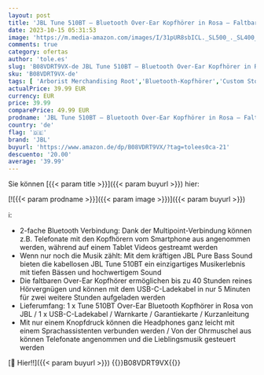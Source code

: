 ```yaml
---
layout: post
title: 'JBL Tune 510BT – Bluetooth Over-Ear Kopfhörer in Rosa – Faltbare Headphones mit Freisprechfunktion – Kompatibel mit Sprachassistenten – Lange Laufzeit von bis zu 40 Stunden'
date: 2023-10-15 05:31:53
image: 'https://m.media-amazon.com/images/I/31pUR8sbICL._SL500_._SL400_.jpg'
comments: true
category: ofertas
author: 'tole.es'
slug: 'B08VDRT9VX-de JBL Tune 510BT – Bluetooth Over-Ear Kopfhörer in Rosa –...'
sku: 'B08VDRT9VX-de'
tags: [ 'Arborist Merchandising Root','Bluetooth-Kopfhörer','Custom Stores','Elektronik & Foto','Kabellose Kopfhörer','Kopfhörer','Kopfhörer & Zubehör','Self Service','e8b1216a-1502-4cae-b551-682d01d593ad_0','e8b1216a-1502-4cae-b551-682d01d593ad_6701','jbl','🇩🇪', ]
actualPrice: 39.99 EUR
currency: EUR
price: 39.99
comparePrice: 49.99 EUR
prodname: 'JBL Tune 510BT – Bluetooth Over-Ear Kopfhörer in Rosa – Faltbare Headphones mit Freisprechfunktion – Kompatibel mit Sprachassistenten – Lange Laufzeit von bis zu 40 Stunden'
country: 'de'
flag: '🇩🇪'
brand: 'JBL'
buyurl: 'https://www.amazon.de/dp/B08VDRT9VX/?tag=tolees0ca-21'
descuento: '20.00'
average: '39.99'
---
```


Sie können [{{< param title >}}]({{< param buyurl >}}) hier:

[![{{< param prodname >}}]({{< param image >}})]({{< param buyurl >}})

ℹ️:

- 2-fache Bluetooth Verbindung: Dank der Multipoint-Verbindung können z.B. Telefonate mit den Kopfhörern vom Smartphone aus angenommen werden, während auf einem Tablet Videos gestreamt werden
- Wenn nur noch die Musik zählt: Mit dem kräftigen JBL Pure Bass Sound bieten die kabellosen JBL Tune 510BT ein einzigartiges Musikerlebnis mit tiefen Bässen und hochwertigem Sound
- Die faltbaren Over-Ear Kopfhörer ermöglichen bis zu 40 Stunden reines Hörvergnügen und können mit dem USB-C-Ladekabel in nur 5 Minuten für zwei weitere Stunden aufgeladen werden
- Lieferumfang: 1 x Tune 510BT Over-Ear Bluetooth Kopfhörer in Rosa von JBL / 1 x USB-C-Ladekabel / Warnkarte / Garantiekarte / Kurzanleitung
- Mit nur einem Knopfdruck können die Headphones ganz leicht mit einem Sprachassistenten verbunden werden / Von der Ohrmuschel aus können Telefonate angenommen und die Lieblingsmusik gesteuert werden

[🛒 Hier!!]({{< param buyurl >}})
{{<world>}}B08VDRT9VX{{</world>}}
